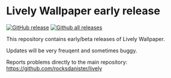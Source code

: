 # Lively Wallpaper early release
[![GitHub release](https://img.shields.io/github/release/rocksdanister/lively-beta/all.svg)](https://github.com/rocksdanister/lively/releases)
[![Github all releases](https://img.shields.io/github/downloads/rocksdanister/lively-beta/total.svg)](https://github.com/rocksdanister/lively/releases)

This repository contains early/beta releases of Lively Wallpaper. 

Updates will be very freuqent and sometimes buggy.

Reports problems directly to the main repository:
https://github.com/rocksdanister/lively
